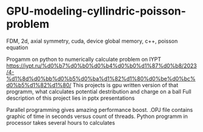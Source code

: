 # GPU-modeling-cyllindric-poisson-problem
FDM, 2d, axial symmetry, cuda, device global memory, c++, poisson equation

Progamm on python to numerically calculate problem on IYPT https://iypt.ru/%d0%b7%d0%b0%d0%b4%d0%b0%d1%87%d0%b8/2023/4-%d1%8d%d0%bb%d0%b5%d0%ba%d1%82%d1%80%d0%be%d0%bc%d0%b5%d1%82%d1%80/
This projects is gpu written version of that programm, what calculates potential destribution and charge on a ball
Full description of this project lies in pptx presentations

Parallel programming gives amazing performance boost. .OPJ file contains graphic of time in seconds versus count of threads. Python programm in processor takes several hours to calculates
